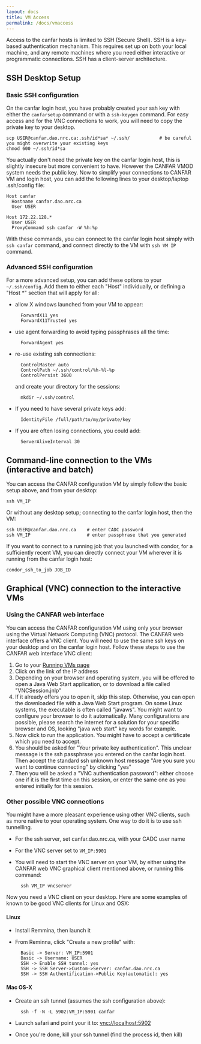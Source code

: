 ```yaml
---
layout: docs
title: VM Access
permalink: /docs/vmaccess
---
```


Access to the canfar hosts is limited to SSH (Secure Shell). SSH is a
key-based authentication mechanism. This requires set up on both your
local machine, and any remote machines where you need either
interactive or programmatic connections. SSH has a client-server
architecture.

## SSH Desktop Setup

### Basic SSH configuration

On the canfar login host, you have probably created your ssh key with
either the `canfarsetup` command or with a `ssh-keygen` command. For
easy access and for the VNC connections to work, you will need to copy
the private key to your desktop.

    scp USER@canfar.dao.nrc.ca:.ssh/id*sa* ~/.ssh/           # be careful you might overwrite your existing keys
    chmod 600 ~/.ssh/id*sa

You actually don't need the private key on the canfar login host, this
is slightly insecure but more convenient to have. However the CANFAR
VMOD system needs the public key. Now to simplify your connections to
CANFAR VM and login host, you can add the following lines to your
desktop/laptop .ssh/config file:

    Host canfar
      Hostname canfar.dao.nrc.ca
      User USER

    Host 172.22.128.*
      User USER
      ProxyCommand ssh canfar -W %h:%p

With these commands, you can connect to the canfar login host simply
with `ssh canfar` command, and connect directly to the VM with `ssh VM IP` command.

### Advanced SSH configuration

For a more advanced setup, you can add these options to your
`~/.ssh/config`. Add them to either each "Host" individually, or
defining a "Host \*" section that will apply for all: 

- allow X windows launched from your VM to appear:

        ForwardX11 yes
        ForwardX11Trusted yes

- use agent forwarding to avoid typing passphrases all the time:

		ForwardAgent yes

- re-use existing ssh connections:

		ControlMaster auto
		ControlPath ~/.ssh/control/%h-%l-%p
		ControlPersist 3600

  and create your directory for the sessions:

		mkdir ~/.ssh/control

- If you need to have several private keys add:

		IdentityFile /full/path/to/my/private/key

- If you are often losing connections, you could add:

		ServerAliveInterval 30

## Command-line connection to the VMs (interactive and batch)


You can access the CANFAR configuration VM by simply follow the basic
setup above, and from your desktop:

    ssh VM_IP

Or without any desktop setup; connecting to the canfar login host, then the VM:

    ssh USER@canfar.dao.nrc.ca    # enter CADC password
    ssh VM_IP                     # enter passphrase that you generated

If you want to connect to a running job that you launched with condor,
for a sufficiently recent VM, you can directly connect your VM
wherever it is running from the canfar login host: 

    condor_ssh_to_job JOB_ID

## Graphical (VNC) connection to the interactive VMs

### Using the CANFAR web interface

You can access the CANFAR configuration VM using only your browser
using the Virtual Network Computing (VNC) protocol. The CANFAR web
interface offers a VNC client. You will need to use the same ssh keys
on your desktop and on the canfar login host. Follow these steps to
use the CANFAR web interface VNC client:

1. Go to your [Running VMs page](http://www.canfar.phys.uvic.ca/processing/#html/_vm_list.html)
2. Click on the link of the IP address
3. Depending on your browser and operating system, you will be offered
   to open a Java Web Start application, or to download a file called
   "VNCSession.jnlp" 
4. If it already offers you to open it, skip this step. Otherwise, you
   can open the downloaded file with a Java Web Start program. On some
   Linux systems, the executable is often called "javaws". You might
   want to configure your browser to do it automatically. Many
   configurations are possible, please search the internet for a
   solution for your specific browser and OS, looking "java web start"
   key words for example. 
5. Now click to run the application. You might have to accept a
   certificate which you need to accept.
6. You should be asked for "Your private key authentication". This
   unclear message is the ssh passphrase you entered on the canfar
   login host. Then accept the standard ssh unknown host message "Are
   you sure you want to continue connecting" by clicking "yes"
7.  Then you will be asked a "VNC authentication password": either
    choose one if it is the first time on this session, or enter the
    same one as you entered initially for this session. 

### Other possible VNC connections

You might have a more pleasant experience using other VNC clients,
such as more native to your operating system. One way to do it is to
use ssh tunnelling. 

- For the ssh server, set canfar.dao.nrc.ca, with your CADC user name
- For the VNC server set to `VM_IP:5901`
- You will need to start the VNC server on your VM, by either using
  the CANFAR web VNC graphical client mentioned above, or running this
  command: 

		ssh VM_IP vncserver

Now you need a VNC client on your desktop. Here are some examples of
known to be good VNC clients for Linux and OSX: 

#### Linux

- Install Remmina, then launch it
- From Reminna, click "Create a new profile" with:

		Basic -> Server: VM_IP:5901
		Basic -> Username: USER
		SSH -> Enable SSH tunnel: yes
		SSH -> SSH Server->Custom->Server: canfar.dao.nrc.ca
		SSH -> SSH Authentification->Public Key(automatic): yes

#### Mac OS-X

- Create an ssh tunnel (assumes the ssh configuration above):

		ssh -f -N -L 5902:VM_IP:5901 canfar

- Launch safari and point your it to: [vnc://localhost:5902](vnc://localhost:5902)
- Once you're done, kill your ssh tunnel (find the process id, then kill)

